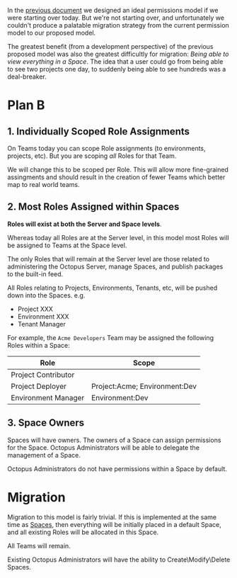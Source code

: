 In the [previous document](SimplifiedPermissions.md) we designed an ideal permissions model if we were starting over today.  But we're not starting over, and unfortunately we couldn't produce a palatable migration strategy from the current permission model to our proposed model.

The greatest benefit (from a development perspective) of the previous proposed model was also the greatest difficultly for migration: _Being able to view everything in a Space_.  The idea that a user could go from being able to see two projects one day, to suddenly being able to see hundreds was a deal-breaker. 

# Plan B 

## 1. Individually Scoped Role Assignments

On Teams today you can scope Role assignments (to environments, projects, etc). But you are scoping _all_ Roles for that Team.

We will change this to be scoped per Role. This will allow more fine-grained assingments and should result in the creation of fewer Teams which better map to real world teams.

## 2. Most Roles Assigned within Spaces 

**Roles will exist at both the Server and Space levels**.

Whereas today all Roles are at the Server level, in this model most Roles will be assigned to Teams at the Space level.  

The only Roles that will remain at the Server level are those related to administering the Octopus Server, manage Spaces, and publish packages to the built-in feed. 

All Roles relating to Projects, Environments, Tenants, etc, will be pushed down into the Spaces. e.g.

- Project XXX
- Environment XXX
- Tenant Manager

For example, the `Acme Developers` Team may be assigned the following Roles within a Space:

| Role                | Scope                             | 
|---------------------|-----------------------------------|
| Project Contributor |                                   | 
| Project Deployer    | Project:Acme; Environment:Dev     |
| Environment Manager | Environment:Dev                   |

## 3. Space Owners 
Spaces will have owners.  The owners of a Space can assign permissions for the Space.  Octopus Administrators will be able to delegate the management of a Space.   

Octopus Administrators do not have permissions within a Space by default.

# Migration

Migration to this model is fairly trivial.  If this is implemented at the same time as [Spaces](../Spaces/index.md), then everything will be initially placed in a default Space, and all existing Roles will be allocated in this Space.  

All Teams will remain.

Existing Octopus Administrators will have the ability to Create\Modify\Delete Spaces.